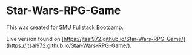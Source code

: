 # Star-Wars-RPG-Game
This  was created for [SMU Fullstack Bootcamp](https://techbootcamps.smu.edu/).

Live version found on [https://jtsai972.github.io/Star-Wars-RPG-Game/](https://jtsai972.github.io/Star-Wars-RPG-Game/).

